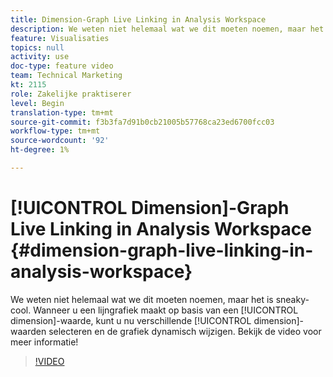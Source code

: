 ```yaml
---
title: Dimension-Graph Live Linking in Analysis Workspace
description: We weten niet helemaal wat we dit moeten noemen, maar het is sneaky-cool. Wanneer u een lijngrafiek maakt op basis van een afmetingswaarde, kunt u nu verschillende afmetingswaarden selecteren en de grafiek dynamisch wijzigen. Bekijk de video voor meer informatie!
feature: Visualisaties
topics: null
activity: use
doc-type: feature video
team: Technical Marketing
kt: 2115
role: Zakelijke praktiserer
level: Begin
translation-type: tm+mt
source-git-commit: f3b3fa7d91b0cb21005b57768ca23ed6700fcc03
workflow-type: tm+mt
source-wordcount: '92'
ht-degree: 1%

---
```



# [!UICONTROL Dimension]-Graph Live Linking in Analysis Workspace  {#dimension-graph-live-linking-in-analysis-workspace}

We weten niet helemaal wat we dit moeten noemen, maar het is sneaky-cool. Wanneer u een lijngrafiek maakt op basis van een [!UICONTROL dimension]-waarde, kunt u nu verschillende [!UICONTROL dimension]-waarden selecteren en de grafiek dynamisch wijzigen. Bekijk de video voor meer informatie!

>[!VIDEO](https://video.tv.adobe.com/v/23991/?quality=12)
